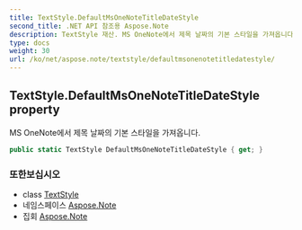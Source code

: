 ```yaml
---
title: TextStyle.DefaultMsOneNoteTitleDateStyle
second_title: .NET API 참조용 Aspose.Note
description: TextStyle 재산. MS OneNote에서 제목 날짜의 기본 스타일을 가져옵니다.
type: docs
weight: 30
url: /ko/net/aspose.note/textstyle/defaultmsonenotetitledatestyle/
---
```

## TextStyle.DefaultMsOneNoteTitleDateStyle property

MS OneNote에서 제목 날짜의 기본 스타일을 가져옵니다.

```csharp
public static TextStyle DefaultMsOneNoteTitleDateStyle { get; }
```

### 또한보십시오

* class [TextStyle](../)
* 네임스페이스 [Aspose.Note](../../textstyle/)
* 집회 [Aspose.Note](../../../)


